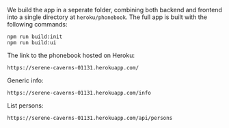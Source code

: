 We build the app in a seperate folder, combining both backend and frontend into a single directory at `heroku/phonebook`. The full app is built with the following commands:
```
npm run build:init
npm run build:ui
```

The link to the phonebook hosted on Heroku:
```
https://serene-caverns-01131.herokuapp.com/
```

Generic info:
```
https://serene-caverns-01131.herokuapp.com/info
```

List persons:
```
https://serene-caverns-01131.herokuapp.com/api/persons
```